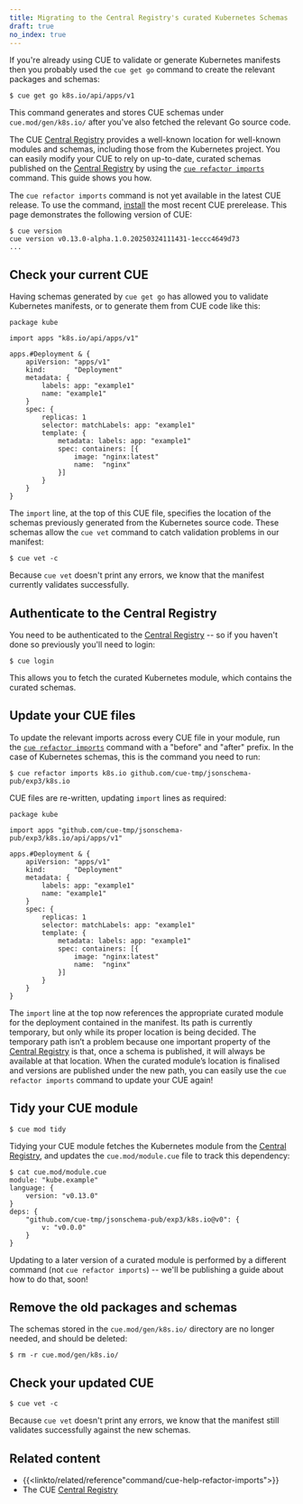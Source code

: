 ```yaml
---
title: Migrating to the Central Registry's curated Kubernetes Schemas
draft: true
no_index: true
---
```


If you're already using CUE to validate or generate Kubernetes manifests then
you probably used the `cue get go` command to create the relevant packages and
schemas:
```text { title="TERMINAL" type="terminal" codeToCopy="Y3VlIGdldCBnbyBrOHMuaW8vYXBpL2FwcHMvdjE=" }
$ cue get go k8s.io/api/apps/v1
```

This command generates and stores CUE schemas under `cue.mod/gen/k8s.io/` after
you've also fetched the relevant Go source code.

The CUE
[Central Registry](https://registry.cue.works)
provides a well-known location for well-known modules
and schemas, including those from the Kubernetes project.
You can easily modify your CUE to rely on up-to-date, curated schemas published on the
[Central Registry](https://registry.cue.works)
by using the
[`cue refactor imports`]({{<relref"docs/reference/command/cue-help-refactor-imports">}})
command. This guide shows you how.

The `cue refactor imports` command is not yet available in the latest CUE release.
To use the command,
[install]({{<relref"docs/introduction/installation/#download-an-official-cue-binary">}})
the most recent CUE prerelease. This page demonstrates the following version of CUE:

```text { title="TERMINAL" type="terminal" codeToCopy="Y3VlIHZlcnNpb24=" }
$ cue version
cue version v0.13.0-alpha.1.0.20250324111431-1eccc4649d73
...
```

## Check your current CUE
Having schemas generated by `cue get go` has allowed you to validate Kubernetes
manifests, or to generate them from CUE code like this:
```cue { title="manifest.cue" }
package kube

import apps "k8s.io/api/apps/v1"

apps.#Deployment & {
	apiVersion: "apps/v1"
	kind:       "Deployment"
	metadata: {
		labels: app: "example1"
		name: "example1"
	}
	spec: {
		replicas: 1
		selector: matchLabels: app: "example1"
		template: {
			metadata: labels: app: "example1"
			spec: containers: [{
				image: "nginx:latest"
				name:  "nginx"
			}]
		}
	}
}
```
The `import` line, at the top of this CUE file, specifies the location of the
schemas previously generated from the Kubernetes source code.
These schemas allow the `cue vet` command to catch validation problems in our
manifest:
```text { title="TERMINAL" type="terminal" codeToCopy="Y3VlIHZldCAtYw==" }
$ cue vet -c
```
Because `cue vet` doesn't print any errors, we know that the manifest currently
validates successfully.

## Authenticate to the Central Registry
You need to be authenticated to the
[Central Registry](https://registry.cue.works)
-- so if you haven't
done so previously you'll need to login:
```text { title="TERMINAL" type="terminal" codeToCopy="Y3VlIGxvZ2lu" }
$ cue login
```
This allows you to fetch the curated Kubernetes module, which contains the curated schemas.

## Update your CUE files
To update the relevant imports across every CUE file in your module, run the
[`cue refactor imports`]({{<relref"docs/reference/command/cue-help-refactor-imports">}})
command with a "before" and "after" prefix.
In the case of Kubernetes schemas, this is the command you need to run:

```text { title="TERMINAL" type="terminal" codeToCopy="Y3VlIHJlZmFjdG9yIGltcG9ydHMgazhzLmlvIGdpdGh1Yi5jb20vY3VlLXRtcC9qc29uc2NoZW1hLXB1Yi9leHAzL2s4cy5pbw==" }
$ cue refactor imports k8s.io github.com/cue-tmp/jsonschema-pub/exp3/k8s.io
```

CUE files are re-written, updating `import` lines as required:
```cue { title="manifest.cue" }
package kube

import apps "github.com/cue-tmp/jsonschema-pub/exp3/k8s.io/api/apps/v1"

apps.#Deployment & {
	apiVersion: "apps/v1"
	kind:       "Deployment"
	metadata: {
		labels: app: "example1"
		name: "example1"
	}
	spec: {
		replicas: 1
		selector: matchLabels: app: "example1"
		template: {
			metadata: labels: app: "example1"
			spec: containers: [{
				image: "nginx:latest"
				name:  "nginx"
			}]
		}
	}
}
```
The `import` line at the top now references the appropriate curated module for
the deployment contained in the manifest. Its path is currently temporary, but
only while its proper location is being decided. The temporary path isn’t a
problem because one important property of the
[Central Registry](https://registry.cue.works)
is that, once a schema is published, it will always be available at that
location. When the curated module’s location is finalised and versions are
published under the new path, you can easily use the `cue refactor imports`
command to update your CUE again!

## Tidy your CUE module
```text { title="TERMINAL" type="terminal" codeToCopy="Y3VlIG1vZCB0aWR5" }
$ cue mod tidy
```
Tidying your CUE module fetches the Kubernetes module from the
[Central Registry](https://registry.cue.works),
and updates the `cue.mod/module.cue` file to track this dependency:

```text { title="TERMINAL" type="terminal" codeToCopy="Y2F0IGN1ZS5tb2QvbW9kdWxlLmN1ZQ==" }
$ cat cue.mod/module.cue
module: "kube.example"
language: {
	version: "v0.13.0"
}
deps: {
	"github.com/cue-tmp/jsonschema-pub/exp3/k8s.io@v0": {
		v: "v0.0.0"
	}
}
```

Updating to a later version of a curated module is performed by a different
command (not `cue refactor imports`) -- we'll be publishing a guide about how
to do that, soon!

## Remove the old packages and schemas
The schemas stored in the `cue.mod/gen/k8s.io/` directory are no longer needed,
and should be deleted:
```text { title="TERMINAL" type="terminal" codeToCopy="cm0gLXIgY3VlLm1vZC9nZW4vazhzLmlvLw==" }
$ rm -r cue.mod/gen/k8s.io/
```

## Check your updated CUE
```text { title="TERMINAL" type="terminal" codeToCopy="Y3VlIHZldCAtYw==" }
$ cue vet -c
```
Because `cue vet` doesn't print any errors, we know that the manifest still
validates successfully against the new schemas.

## Related content

- {{<linkto/related/reference"command/cue-help-refactor-imports">}}
- The CUE [Central Registry](https://registry.cue.works)
